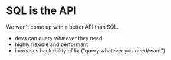 # SQL is the API 

We won't come up with a better API than SQL.

- devs can query whatever they need
- highly flexible and performant
- increases hackability of lix ("query whatever you need/want")


